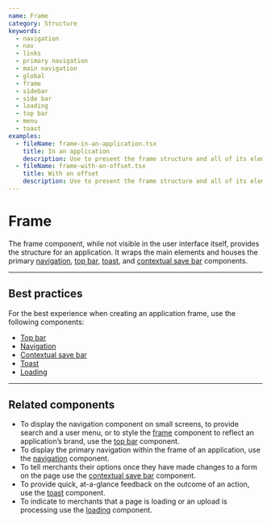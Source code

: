```yaml
---
name: Frame
category: Structure
keywords:
  - navigation
  - nav
  - links
  - primary navigation
  - main navigation
  - global
  - frame
  - sidebar
  - side bar
  - loading
  - top bar
  - menu
  - toast
examples:
  - fileName: frame-in-an-application.tsx
    title: In an application
    description: Use to present the frame structure and all of its elements.
  - fileName: frame-with-an-offset.tsx
    title: With an offset
    description: Use to present the frame structure and all of its elements with an offset provided to the theme.
---
```


# Frame

The frame component, while not visible in the user interface itself, provides the structure for an application. It wraps the main elements and houses the primary [navigation](https://polaris.shopify.com/components/navigation), [top bar](https://polaris.shopify.com/components/top-bar), [toast](https://polaris.shopify.com/components/toast), and [contextual save bar](https://polaris.shopify.com/components/contextual-save-bar) components.

---

## Best practices

For the best experience when creating an application frame, use the following components:

- [Top bar](https://polaris.shopify.com/components/top-bar)
- [Navigation](https://polaris.shopify.com/components/navigation)
- [Contextual save bar](https://polaris.shopify.com/components/contextual-save-bar)
- [Toast](https://polaris.shopify.com/components/toast)
- [Loading](https://polaris.shopify.com/components/loading)

---

## Related components

- To display the navigation component on small screens, to provide search and a user menu, or to style the [frame](https://polaris.shopify.com/components/frame) component to reflect an application’s brand, use the [top bar](https://polaris.shopify.com/components/top-bar) component.
- To display the primary navigation within the frame of an application, use the [navigation](https://polaris.shopify.com/components/navigation) component.
- To tell merchants their options once they have made changes to a form on the page use the [contextual save bar](https://polaris.shopify.com/components/contextual-save-bar) component.
- To provide quick, at-a-glance feedback on the outcome of an action, use the [toast](https://polaris.shopify.com/components/toast) component.
- To indicate to merchants that a page is loading or an upload is processing use the [loading](https://polaris.shopify.com/components/loading) component.
